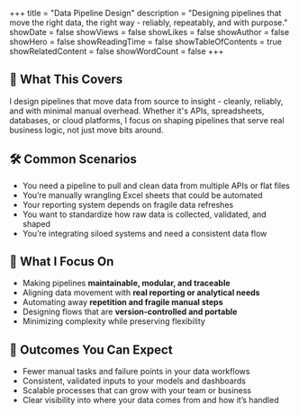 +++
title = "Data Pipeline Design"
description = "Designing pipelines that move the right data, the right way - reliably, repeatably, and with purpose."
showDate = false
showViews = false
showLikes = false
showAuthor = false
showHero = false
showReadingTime = false
showTableOfContents = true
showRelatedContent = false
showWordCount = false
+++

## 🧩 What This Covers

I design pipelines that move data from source to insight - cleanly, reliably, and with minimal manual overhead. Whether it's APIs, spreadsheets, databases, or cloud platforms, I focus on shaping pipelines that serve real business logic, not just move bits around.

## 🛠 Common Scenarios

- You need a pipeline to pull and clean data from multiple APIs or flat files
- You’re manually wrangling Excel sheets that could be automated
- Your reporting system depends on fragile data refreshes
- You want to standardize how raw data is collected, validated, and shaped
- You’re integrating siloed systems and need a consistent data flow

## 📌 What I Focus On

- Making pipelines **maintainable, modular, and traceable**
- Aligning data movement with **real reporting or analytical needs**
- Automating away **repetition and fragile manual steps**
- Designing flows that are **version-controlled and portable**
- Minimizing complexity while preserving flexibility

## 🚀 Outcomes You Can Expect

- Fewer manual tasks and failure points in your data workflows
- Consistent, validated inputs to your models and dashboards
- Scalable processes that can grow with your team or business
- Clear visibility into where your data comes from and how it’s handled
